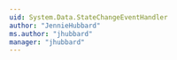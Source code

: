 ```yaml
---
uid: System.Data.StateChangeEventHandler
author: "JennieHubbard"
ms.author: "jhubbard"
manager: "jhubbard"
---
```

